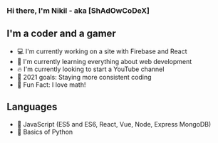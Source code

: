 ### Hi there, I'm Nikil - aka [ShAdOwCoDeX]


## I'm a coder and a gamer
- 💻 I'm currently working on a site with Firebase and React
- 📖 I'm currently learning everything about web development
- 🔥 I'm currently looking to start a YouTube channel
- 🥅 2021 goals: Staying more consistent coding
- 🤔 Fun Fact: I love math!


## Languages
- 📜 JavaScript (ES5 and ES6, React, Vue, Node, Express MongoDB)
- 🐍 Basics of Python 

<!---
ShAdOwCoDeXYT/ShAdOwCoDeXYT is a ✨ special ✨ repository because its `README.md` (this file) appears on your GitHub profile.
You can click the Preview link to take a look at your changes.
--->
